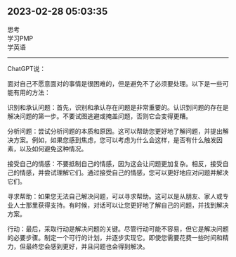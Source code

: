 ##  2023-02-28 05:03:35

思考  
学习PMP  
学英语  

---

ChatGPT说：  

面对自己不愿意面对的事情是很困难的，但是避免不了必须要处理。以下是一些可能有用的方法：

识别和承认问题：首先，识别和承认存在问题是非常重要的。认识到问题的存在是解决问题的第一步。不要试图逃避或掩盖问题，否则它会变得更糟。

分析问题：尝试分析问题的本质和原因。这可以帮助您更好地了解问题，并提出解决方案。例如，如果您感到焦虑，您可以考虑为什么会这样，是否有什么触发因素，以及如何避免这种情况。

接受自己的情感：不要抵制自己的情感，因为这会让问题更加复杂。相反，接受自己的情感，并尝试理解它们。通过接受自己的情感，您可以更好地应对问题并解决它们。

寻求帮助：如果您无法自己解决问题，可以寻求帮助。这可以是从朋友、家人或专业人士那里获得支持。有时候，对话可以让您更好地了解自己的问题，并找到解决方案。

行动：最后，采取行动是解决问题的关键。尽管行动可能不容易，但它是解决问题的必要步骤。制定一个可行的计划，并逐步实现它。即使您需要花费一些时间和精力，但最终您会感到更好，并且问题也会得到解决。
